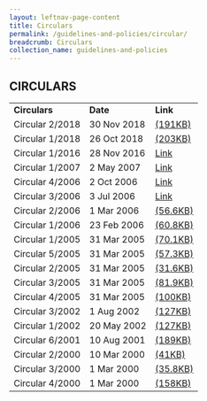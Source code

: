 ```yaml
---
layout: leftnav-page-content
title: Circulars
permalink: /guidelines-and-policies/circular/
breadcrumb: Circulars
collection_name: guidelines-and-policies
---
```


CIRCULARS
---

<table>
  <tr>
    <td><b>Circulars</b></td>
    <td><b>Date</b></td>
    <td><b>Link</b></td>
  </tr>
  <tr>
    <td>Circular 2/2018</td>
    <td>30 Nov 2018</td>
    <td><a href="/files/LSBCir2-2018_AWARENESSONADOPTIONOFNEWTECHNOLOGIES.pdf">(191KB)</a></td>
  </tr>
  <tr>
    <td>Circular 1/2018</td>
    <td>26 Oct 2018 </td>
    <td><a href="/files/page1.pdf">(203KB)</a></td>
  </tr>
  <tr>
    <td>Circular 1/2016</td>
    <td>28 Nov 2016</td>
    <td><a href="/circular/circular-1-2016/">Link</a></td>
  </tr>
  <tr>
    <td>Circular 1/2007</td>
    <td>2 May 2007</td>
    <td><a href="/circular/circular-1-2007/">Link</a></td>
  </tr>
  <tr>
    <td>Circular 4/2006</td>
    <td>2 Oct 2006</td>
    <td><a href="/circular/circular-4-2006/">Link</a></td>
  </tr>
  <tr>
    <td>Circular 3/2006</td>
    <td>3 Jul 2006</td>
    <td><a href="/circular/circular-3-2006/">Link</a></td>
  </tr>
  <tr>
    <td>Circular 2/2006</td>
    <td>1 Mar 2006</td>
    <td><a href="/files/linkclick573aa.pdf" target="_blank">(56.6KB)</a></td>
  </tr>
  <tr>
    <td>Circular 1/2006</td>
    <td>23 Feb 2006</td>
    <td><a href="/files/linkclick5acc.pdf" target="_blank">(60.8KB)</a></td>
  </tr>
  <tr>
    <td>Circular 1/2005</td>
    <td>31 Mar 2005</td>
    <td><a href="/files/linkclick057c.pdf" target="_blank">(70.1KB)</a></td>
  </tr>
  <tr>
    <td>Circular 5/2005</td>
    <td>31 Mar 2005</td>
    <td><a href="/files/linkclickb881.pdf" target="_blank">(57.3KB)</a></td>
  </tr>
   <tr>
    <td>Circular 2/2005</td>
    <td>31 Mar 2005</td>
    <td><a href="/files/linkclickdd6b.pdf" target="_blank">(31.6KB)</a></td>
  </tr>
  <tr>
    <td>Circular 3/2005</td>
    <td>31 Mar 2005</td>
    <td><a href="/files/linkclick9f92.pdf" target="_blank">(81.9KB)</a></td>
  </tr>
  <tr>
    <td>Circular 4/2005</td>
    <td>31 Mar 2005</td>
    <td><a href="/files/linkclickc01b.pdf" target="_blank">(100KB)</a></td>
  </tr>
  <tr>
    <td>Circular 3/2002</td>
    <td>1 Aug 2002</td>
    <td><a href="/files/linkclick95e7.pdf" target="_blank">(127KB)</a></td>
  </tr>
  <tr>
    <td>Circular 1/2002</td>
    <td>20 May 2002</td>
    <td><a href="/files/linkclicked9a.pdf" target="_blank">(127KB)</a></td>
  </tr>
  <tr>
    <td>Circular 6/2001</td>
    <td>10 Aug 2001</td>
    <td><a href="/files/linkclickdabc.pdf">(189KB)</a></td>
  </tr>
  <tr>
    <td>Circular 2/2000</td>
    <td>10 Mar 2000</td>
    <td><a href="/files/linkclick1fd0.pdf" target="_blank">(41KB)</a></td>
  </tr>
  <tr>
    <td>Circular 3/2000</td>
    <td>1 Mar 2000</td>
    <td><a href="/files/linkclick7c0b.pdf" target="_blank">(35.8KB)</a></td>
  </tr>
  <tr>
    <td>Circular 4/2000</td>
    <td>1 Mar 2000</td>
    <td><a href="/files/linkclick6e5a.pdf" target="_blank">(158KB)</a></td>
  </tr>
</table>

